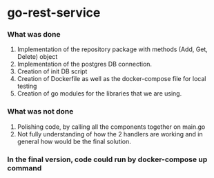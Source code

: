 # go-rest-service


### What was done
1. Implementation of the repository package with methods (Add, Get, Delete) object
2. Implementation of the postgres DB connection.
3. Creation of init DB script
4. Creation of Dockerfile as well as the docker-compose file for local testing
5. Creation of go modules for the libraries that we are using.


### What was not done 
1. Polishing code, by calling all the components together on main.go
2. Not fully understanding of how the 2 handlers are working and in general how would be the final solution.

### In the final version, code could run by docker-compose up command